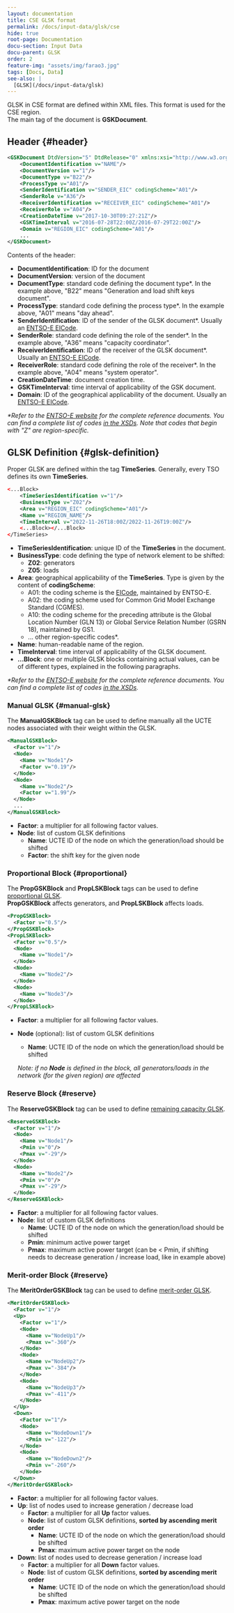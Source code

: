 ```yaml
---
layout: documentation
title: CSE GLSK format
permalink: /docs/input-data/glsk/cse
hide: true
root-page: Documentation
docu-section: Input Data
docu-parent: GLSK
order: 2
feature-img: "assets/img/farao3.jpg"
tags: [Docs, Data]
see-also: |
  [GLSK](/docs/input-data/glsk)
---
```


GLSK in CSE format are defined within XML files. This format is used for the CSE region.  
The main tag of the document is **GSKDocument**.

## Header {#header}

~~~xml
<GSKDocument DtdVersion="5" DtdRelease="0" xmlns:xsi="http://www.w3.org/2001/XMLSchema-instance" xsi:noNamespaceSchemaLocation="gsk-document.xsd">
    <DocumentIdentification v="NAME"/>
    <DocumentVersion v="1"/>
    <DocumentType v="B22"/>
    <ProcessType v="A01"/>
    <SenderIdentification v="SENDER_EIC" codingScheme="A01"/>
    <SenderRole v="A36"/>
    <ReceiverIdentification v="RECEIVER_EIC" codingScheme="A01"/>
    <ReceiverRole v="A04"/>
    <CreationDateTime v="2017-10-30T09:27:21Z"/>
    <GSKTimeInterval v="2016-07-28T22:00Z/2016-07-29T22:00Z"/>
    <Domain v="REGION_EIC" codingScheme="A01"/>
    ...
</GSKDocument>
~~~
Contents of the header:
- **DocumentIdentification**: ID for the document
- **DocumentVersion**: version of the document
- **DocumentType**: standard code defining the document type*. In the example above, "B22" means "Generation and load shift keys document".
- **ProcessType**: standard code defining the process type*. In the example above, "A01" means "day ahead".
- **SenderIdentification**: ID of the sender of the GLSK document*. Usually an [ENTSO-E EICode](https://www.entsoe.eu/data/energy-identification-codes-eic/).
- **SenderRole**: standard code defining the role of the sender*. In the example above, "A36" means "capacity coordinator".
- **ReceiverIdentification**: ID of the receiver of the GLSK document*. Usually an [ENTSO-E EICode](https://www.entsoe.eu/data/energy-identification-codes-eic/).
- **ReceiverRole**: standard code defining the role of the receiver*. In the example above, "A04" means "system operator".
- **CreationDateTime**: document creation time.
- **GSKTimeInterval**: time interval of applicability of the GSK document.
- **Domain**: ID of the geographical applicability of the document. Usually an [ENTSO-E EICode](https://www.entsoe.eu/data/energy-identification-codes-eic/).

_*Refer to the [ENTSO-E website](https://www.entsoe.eu/publications/electronic-data-interchange-edi-library/) for the
complete reference documents._
_You can find a complete list of codes [in the XSDs](https://www.entsoe.eu/Documents/EDI/Library/CIM_xsd_package.zip).
Note that codes that begin with "Z" are region-specific._

## GLSK Definition {#glsk-definition}

Proper GLSK are defined within the tag **TimeSeries**. Generally, every TSO defines its own **TimeSeries**.

~~~xml
<...Block>
    <TimeSeriesIdentification v="1"/>
    <BusinessType v="Z02"/>
    <Area v="REGION_EIC" codingScheme="A01"/>
    <Name v="REGION_NAME"/>
    <TimeInterval v="2022-11-26T18:00Z/2022-11-26T19:00Z"/>
    <...Block></...Block>
</TimeSeries>
~~~
- **TimeSeriesIdentification**: unique ID of the **TimeSeries** in the document.
- **BusinessType**: code defining the type of network element to be shifted:
  - **Z02**: generators
  - **Z05**: loads
- **Area**: geographical applicability of the **TimeSeries**. Type is given by the content of **codingScheme**:
    - A01: the coding scheme is the [EICode](https://www.entsoe.eu/data/energy-identification-codes-eic/), maintained by ENTSO-E.
    - A02: the coding scheme used for Common Grid Model Exchange Standard (CGMES).
    - A10: the coding scheme for the preceding attribute is the Global Location Number (GLN 13) or Global Service Relation Number (GSRN 18), maintained by GS1.
    - ... other region-specific codes*.
- **Name**: human-readable name of the region.
- **TimeInterval**: time interval of applicability of the GLSK document.
- **...Block**: one or multiple GLSK blocks containing actual values, can be of different types, explained in the following paragraphs.

_*Refer to the [ENTSO-E website](https://www.entsoe.eu/publications/electronic-data-interchange-edi-library/) for the
complete reference documents._
_You can find a complete list of codes [in the XSDs](https://www.entsoe.eu/Documents/EDI/Library/CIM_xsd_package.zip)._

### Manual GLSK {#manual-glsk}
The **ManualGSKBlock** tag can be used to define manually all the UCTE nodes associated with their weight within the GLSK.

~~~xml
<ManualGSKBlock>
  <Factor v="1"/>
  <Node>
    <Name v="Node1"/>
    <Factor v="0.19"/>
  </Node>
  <Node>
    <Name v="Node2"/>
    <Factor v="1.99"/>
  </Node>
  ...
</ManualGSKBlock>
~~~
- **Factor**: a multiplier for all following factor values.
- **Node**: list of custom GLSK definitions
  - **Name**: UCTE ID of the node on which the generation/load should be shifted
  - **Factor**: the shift key for the given node

### Proportional Block {#proportional}
The **PropGSKBlock** and **PropLSKBlock** tags can be used to define [proportional GLSK](/docs/input-data/glsk#prop-target-p).  
**PropGSKBlock** affects generators, and **PropLSKBlock** affects loads.

~~~xml
<PropGSKBlock>
  <Factor v="0.5"/>
</PropGSKBlock>
<PropLSKBlock>
  <Factor v="0.5"/>
  <Node>
    <Name v="Node1"/>
  </Node>
  <Node>
    <Name v="Node2"/>
  </Node>
  <Node>
    <Name v="Node3"/>
  </Node>
</PropLSKBlock>
~~~
- **Factor**: a multiplier for all following factor values.
- **Node** (optional): list of custom GLSK definitions
  - **Name**: UCTE ID of the node on which the generation/load should be shifted

  _Note: if no **Node** is defined in the block, all generators/loads in the network (for the given region) are affected_

### Reserve Block {#reserve}
The **ReserveGSKBlock** tag can be used to define [remaining capacity GLSK](/docs/input-data/glsk#remaining-capacity).  

~~~xml
<ReserveGSKBlock>
  <Factor v="1"/>
  <Node>
    <Name v="Node1"/>
    <Pmin v="0"/>
    <Pmax v="-29"/>
  </Node>
  <Node>
    <Name v="Node2"/>
    <Pmin v="0"/>
    <Pmax v="-29"/>
  </Node>
</ReserveGSKBlock>
~~~
- **Factor**: a multiplier for all following factor values.
- **Node**: list of custom GLSK definitions
  - **Name**: UCTE ID of the node on which the generation/load should be shifted
  - **Pmin**: minimum active power target
  - **Pmax**: maximum active power target (can be < Pmin, if shifting needs to decrease generation / increase load, 
    like in example above)

### Merit-order Block {#reserve}
The **MeritOrderGSKBlock** tag can be used to define [merit-order GLSK](/docs/input-data/glsk#merit-order).  

~~~xml
<MeritOrderGSKBlock>
  <Factor v="1"/>
  <Up>
    <Factor v="1"/>
    <Node>
      <Name v="NodeUp1"/>
      <Pmax v="-360"/>
    </Node>
    <Node>
      <Name v="NodeUp2"/>
      <Pmax v="-384"/>
    </Node>
    <Node>
      <Name v="NodeUp3"/>
      <Pmax v="-411"/>
    </Node>
  </Up>
  <Down>
    <Factor v="1"/>
    <Node>
      <Name v="NodeDown1"/>
      <Pmin v="-122"/>
    </Node>
    <Node>
      <Name v="NodeDown2"/>
      <Pmin v="-260"/>
    </Node>
  </Down>
</MeritOrderGSKBlock>
~~~
- **Factor**: a multiplier for all following factor values.
- **Up**: list of nodes used to increase generation / decrease load
  - **Factor**: a multiplier for all **Up** factor values.
  - **Node**: list of custom GLSK definitions, **sorted by ascending merit order**
    - **Name**: UCTE ID of the node on which the generation/load should be shifted
    - **Pmax**: maximum active power target on the node
- **Down**: list of nodes used to decrease generation / increase load
  - **Factor**: a multiplier for all **Down** factor values.
  - **Node**: list of custom GLSK definitions, **sorted by ascending merit order**
    - **Name**: UCTE ID of the node on which the generation/load should be shifted
    - **Pmax**: maximum active power target on the node
